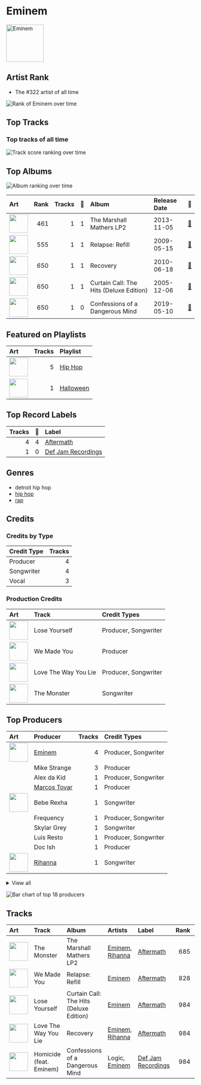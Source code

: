 
# Eminem


<img src="https://i.scdn.co/image/ab6761610000e5eba00b11c129b27a88fc72f36b" alt="Eminem" width="100" />

## Artist Rank
- The #322 artist of all time

![Rank of Eminem over time](../../images/artists/eminem/rank_time_series.png)
## Top Tracks


### Top tracks of all time

![Track score ranking over time](../../images/artists/eminem/track_rank_time_series_score.png)
## Top Albums

![Album ranking over time](../../images/artists/eminem/album_rank_time_series.png)

| Art | Rank | Tracks | 💚 | Album | Release Date | 🔗 |
|:---|---:|---:|---:|:---|:---|:---|
| <img src="https://i.scdn.co/image/ab67616d0000b2733c65085a58aae2cccd892cbe" alt="" width="50" /> | 461 | 1 | 1 | The Marshall Mathers LP2 | 2013-11-05 | [🔗](https://open.spotify.com/album/3vOgbDjgsZBAPwV2M3bNOj) |
| <img src="https://i.scdn.co/image/ab67616d0000b273506c4cc93e5a6234164125e1" alt="" width="50" /> | 555 | 1 | 1 | Relapse: Refill | 2009-05-15 | [🔗](https://open.spotify.com/album/7MZzYkbHL9Tk3O6WeD4Z0Z) |
| <img src="https://i.scdn.co/image/ab67616d0000b273c08d5fa5c0f1a834acef5100" alt="" width="50" /> | 650 | 1 | 1 | Recovery | 2010-06-18 | [🔗](https://open.spotify.com/album/47BiFcV59TQi2s9SkBo2pb) |
| <img src="https://i.scdn.co/image/ab67616d0000b273eab40fc794b88b9d1e012578" alt="" width="50" /> | 650 | 1 | 1 | Curtain Call: The Hits (Deluxe Edition) | 2005-12-06 | [🔗](https://open.spotify.com/album/5qENHeCSlwWpEzb25peRmQ) |
| <img src="https://i.scdn.co/image/ab67616d0000b27341c0ad3e39388ab332ffb023" alt="" width="50" /> | 650 | 1 | 0 | Confessions of a Dangerous Mind | 2019-05-10 | [🔗](https://open.spotify.com/album/0XLwImzaZEtqHE4NHAepDz) |

## Featured on Playlists
| Art | Tracks | Playlist |
|:---|---:|:---|
| <img src="https://mosaic.scdn.co/640/ab67616d00001e020b1cfc3df4d9d5d4cbce9208ab67616d00001e0210356a0e81371e6644cb1371ab67616d00001e02c08d5fa5c0f1a834acef5100ab67616d00001e02c450c89d3eb750d3535b0a0c" alt="" width="50" /> | 5 | [Hip Hop](../../playlists/hip_hop/overview.md) |
| <img src="https://mosaic.scdn.co/640/ab67616d00001e023613e1e0d35867a0814005a9ab67616d00001e024a8e5eaab8b02db02e487c27ab67616d00001e0259fcda8d47bbd0f6c2bf1647ab67616d00001e028bc3d61189d95da5f74d7ba7" alt="" width="50" /> | 1 | [Halloween](../../playlists/halloween/overview.md) |

## Top Record Labels

| Tracks | 💚 | Label |
|---:|---:|:---|
| 4 | 4 | [Aftermath](../../labels/aftermath/overview.md) |
| 1 | 0 | [Def Jam Recordings](../../labels/def_jam_recordings/overview.md) |

## Genres

- detroit hip hop
- [hip hop](../../genres/hip_hop/overview.md)
- [rap](../../genres/rap/overview.md)

## Credits

### Credits by Type

| Credit Type | Tracks |
|:---|---:|
| Producer | 4 |
| Songwriter | 4 |
| Vocal | 3 |

### Production Credits

| Art | Track | Credit Types |
|:---|:---|:---|
| <img src="https://i.scdn.co/image/ab67616d0000b273eab40fc794b88b9d1e012578" alt="" width="50" /> | Lose Yourself | Producer, Songwriter |
| <img src="https://i.scdn.co/image/ab67616d0000b273506c4cc93e5a6234164125e1" alt="" width="50" /> | We Made You | Producer |
| <img src="https://i.scdn.co/image/ab67616d0000b273c08d5fa5c0f1a834acef5100" alt="" width="50" /> | Love The Way You Lie | Producer, Songwriter |
| <img src="https://i.scdn.co/image/ab67616d0000b2733c65085a58aae2cccd892cbe" alt="" width="50" /> | The Monster | Songwriter |

## Top Producers

| Art | Producer | Tracks | Credit Types |
|:---|:---|---:|:---|
| <img src="https://i.scdn.co/image/ab6761610000e5eba00b11c129b27a88fc72f36b" alt="" width="50" /> | [Eminem](overview.md) | 4 | Producer, Songwriter |
| | Mike Strange | 3 | Producer |
| | Alex da Kid | 1 | Producer, Songwriter |
| | [Marcos Tovar](../../producers/marcos_tovar/overview.md) | 1 | Producer |
| <img src="https://i.scdn.co/image/ab6761610000e5ebead1540fa76796266fadba33" alt="" width="50" /> | Bebe Rexha | 1 | Songwriter |
| | Frequency | 1 | Producer, Songwriter |
| | Skylar Grey | 1 | Songwriter |
| | Luis Resto | 1 | Producer, Songwriter |
| | Doc Ish | 1 | Producer |
| <img src="https://i.scdn.co/image/ab6761610000e5eb99e4fca7c0b7cb166d915789" alt="" width="50" /> | [Rihanna](../rihanna/overview.md) | 1 | Songwriter |


<details>
<summary>View all</summary>

| Art | Producer | Tracks | Credit Types |
|:---|:---|---:|:---|
| | Jeff Bass | 1 | Producer, Songwriter |
| | Makeba | 1 | Producer |
| | Maki Athanasiou | 1 | Songwriter |
| | Aalias | 1 | Songwriter |
| | Dr. Dre | 1 | Producer |
| | Steve King | 1 | Producer |
| | Jon Bellion | 1 | Songwriter |
| | Mauricio "Veto" Iragorri | 1 | Producer |

</details>


![Bar chart of top 18 producers](../../images/artists/eminem/producers.png)
## Tracks

| Art | Track | Album | Artists | Label | Rank | 💚 | 🔗 |
|:---|:---|:---|:---|:---|---:|:---|:---|
| <img src="https://i.scdn.co/image/ab67616d0000b2733c65085a58aae2cccd892cbe" alt="" width="50" /> | The Monster | The Marshall Mathers LP2 | [Eminem](overview.md), [Rihanna](../rihanna/overview.md) | [Aftermath](../../labels/aftermath) | 685 | 💚 | [🔗](https://open.spotify.com/track/48RrDBpOSSl1aLVCalGl5C) |
| <img src="https://i.scdn.co/image/ab67616d0000b273506c4cc93e5a6234164125e1" alt="" width="50" /> | We Made You | Relapse: Refill | [Eminem](overview.md) | [Aftermath](../../labels/aftermath) | 828 | 💚 | [🔗](https://open.spotify.com/track/4UMTp91LHhvW33ol9ZQH0Q) |
| <img src="https://i.scdn.co/image/ab67616d0000b273eab40fc794b88b9d1e012578" alt="" width="50" /> | Lose Yourself | Curtain Call: The Hits (Deluxe Edition) | [Eminem](overview.md) | [Aftermath](../../labels/aftermath) | 984 | 💚 | [🔗](https://open.spotify.com/track/5Z01UMMf7V1o0MzF86s6WJ) |
| <img src="https://i.scdn.co/image/ab67616d0000b273c08d5fa5c0f1a834acef5100" alt="" width="50" /> | Love The Way You Lie | Recovery | [Eminem](overview.md), [Rihanna](../rihanna/overview.md) | [Aftermath](../../labels/aftermath) | 984 | 💚 | [🔗](https://open.spotify.com/track/15JINEqzVMv3SvJTAXAKED) |
| <img src="https://i.scdn.co/image/ab67616d0000b27341c0ad3e39388ab332ffb023" alt="" width="50" /> | Homicide (feat. Eminem) | Confessions of a Dangerous Mind | Logic, [Eminem](overview.md) | [Def Jam Recordings](../../labels/def_jam_recordings) | 984 | | [🔗](https://open.spotify.com/track/7M2tXmeS15NAzEn7ABFeBg) |

